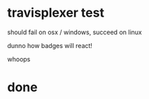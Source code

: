 # travisplexer test

should fail on osx / windows, succeed on linux

dunno how badges will react!

whoops

# done
